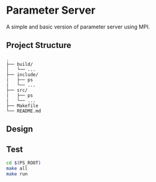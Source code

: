 # Parameter Server

A simple and basic version of parameter server using MPI.

## Project Structure

```
.
├── build/
│   └── ...
├── include/
|   ├── ps
|   └── ...
├── src/
|   ├── ps
|   └── ...
├── Makefile
└── README.md
```

## Design

## Test

```bash
cd $(PS_ROOT)
make all
make run
```
